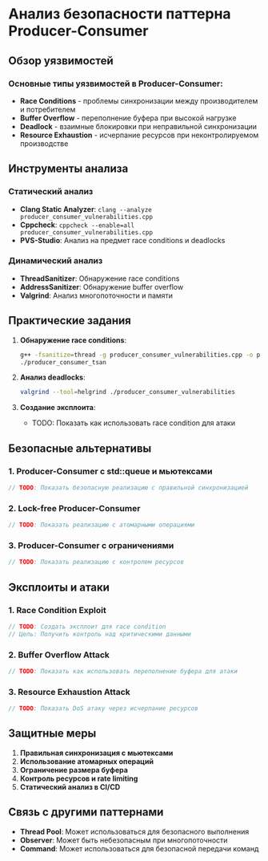 # Анализ безопасности паттерна Producer-Consumer

## Обзор уязвимостей

### Основные типы уязвимостей в Producer-Consumer:
- **Race Conditions** - проблемы синхронизации между производителем и потребителем
- **Buffer Overflow** - переполнение буфера при высокой нагрузке
- **Deadlock** - взаимные блокировки при неправильной синхронизации
- **Resource Exhaustion** - исчерпание ресурсов при неконтролируемом производстве

## Инструменты анализа

### Статический анализ
- **Clang Static Analyzer**: `clang --analyze producer_consumer_vulnerabilities.cpp`
- **Cppcheck**: `cppcheck --enable=all producer_consumer_vulnerabilities.cpp`
- **PVS-Studio**: Анализ на предмет race conditions и deadlocks

### Динамический анализ
- **ThreadSanitizer**: Обнаружение race conditions
- **AddressSanitizer**: Обнаружение buffer overflow
- **Valgrind**: Анализ многопоточности и памяти

## Практические задания

1. **Обнаружение race conditions**:
   ```bash
   g++ -fsanitize=thread -g producer_consumer_vulnerabilities.cpp -o producer_consumer_tsan
   ./producer_consumer_tsan
   ```

2. **Анализ deadlocks**:
   ```bash
   valgrind --tool=helgrind ./producer_consumer_vulnerabilities
   ```

3. **Создание эксплоита**:
   - TODO: Показать как использовать race condition для атаки

## Безопасные альтернативы

### 1. Producer-Consumer с std::queue и мьютексами
```cpp
// TODO: Показать безопасную реализацию с правильной синхронизацией
```

### 2. Lock-free Producer-Consumer
```cpp
// TODO: Показать реализацию с атомарными операциями
```

### 3. Producer-Consumer с ограничениями
```cpp
// TODO: Показать реализацию с контролем ресурсов
```

## Эксплоиты и атаки

### 1. Race Condition Exploit
```cpp
// TODO: Создать эксплоит для race condition
// Цель: Получить контроль над критическими данными
```

### 2. Buffer Overflow Attack
```cpp
// TODO: Показать как использовать переполнение буфера для атаки
```

### 3. Resource Exhaustion Attack
```cpp
// TODO: Показать DoS атаку через исчерпание ресурсов
```

## Защитные меры

1. **Правильная синхронизация с мьютексами**
2. **Использование атомарных операций**
3. **Ограничение размера буфера**
4. **Контроль ресурсов и rate limiting**
5. **Статический анализ в CI/CD**

## Связь с другими паттернами

- **Thread Pool**: Может использоваться для безопасного выполнения
- **Observer**: Может быть небезопасным при многопоточности
- **Command**: Может использоваться для безопасной передачи команд

